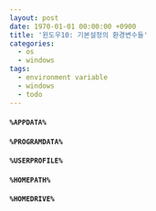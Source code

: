 ```yaml
---
layout: post
date: 1970-01-01 00:00:00 +0900
title: '윈도우10: 기본설정의 환경변수들'
categories:
  - os
  - windows
tags:
  - environment variable
  - windows
  - todo
---
```



#### `%APPDATA%`
#### `%PROGRAMDATA%`
#### `%USERPROFILE%`
#### `%HOMEPATH%`
#### `%HOMEDRIVE%`
